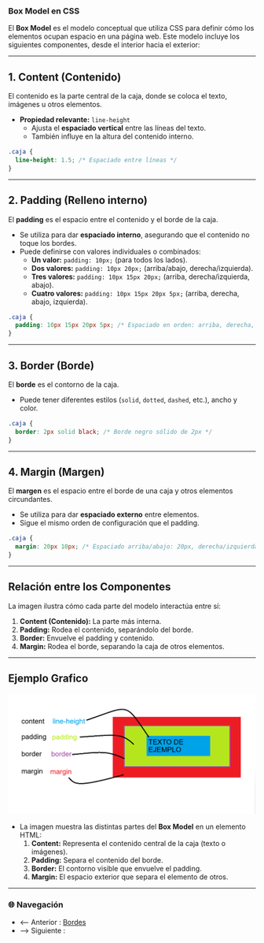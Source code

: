 ### **Box Model en CSS**

El **Box Model** es el modelo conceptual que utiliza CSS para definir cómo los elementos ocupan espacio en una página web. Este modelo incluye los siguientes componentes, desde el interior hacia el exterior:

---

## **1. Content (Contenido)**

El contenido es la parte central de la caja, donde se coloca el texto, imágenes u otros elementos.  
- **Propiedad relevante:** `line-height`  
  - Ajusta el **espaciado vertical** entre las líneas del texto.
  - También influye en la altura del contenido interno.

```css
.caja {
  line-height: 1.5; /* Espaciado entre líneas */
}
```

---

## **2. Padding (Relleno interno)**

El **padding** es el espacio entre el contenido y el borde de la caja.  
- Se utiliza para dar **espaciado interno**, asegurando que el contenido no toque los bordes.  
- Puede definirse con valores individuales o combinados:
  - **Un valor:** `padding: 10px;` (para todos los lados).
  - **Dos valores:** `padding: 10px 20px;` (arriba/abajo, derecha/izquierda).
  - **Tres valores:** `padding: 10px 15px 20px;` (arriba, derecha/izquierda, abajo).
  - **Cuatro valores:** `padding: 10px 15px 20px 5px;` (arriba, derecha, abajo, izquierda).

```css
.caja {
  padding: 10px 15px 20px 5px; /* Espaciado en orden: arriba, derecha, abajo, izquierda */
}
```

---

## **3. Border (Borde)**

El **borde** es el contorno de la caja.  
- Puede tener diferentes estilos (`solid`, `dotted`, `dashed`, etc.), ancho y color.

```css
.caja {
  border: 2px solid black; /* Borde negro sólido de 2px */
}
```

---

## **4. Margin (Margen)**

El **margen** es el espacio entre el borde de una caja y otros elementos circundantes.  
- Se utiliza para dar **espaciado externo** entre elementos.  
- Sigue el mismo orden de configuración que el padding.

```css
.caja {
  margin: 20px 10px; /* Espaciado arriba/abajo: 20px, derecha/izquierda: 10px */
}
```

---

## **Relación entre los Componentes**

La imagen ilustra cómo cada parte del modelo interactúa entre sí:

1. **Content (Contenido):** La parte más interna.
2. **Padding:** Rodea el contenido, separándolo del borde.
3. **Border:** Envuelve el padding y contenido.
4. **Margin:** Rodea el borde, separando la caja de otros elementos.

---

## **Ejemplo Grafico**
![Box Model](../Recursos/boxmodelimg.png)

- La imagen muestra las distintas partes del **Box Model** en un elemento HTML:
  1. **Content:** Representa el contenido central de la caja (texto o imágenes).
  2. **Padding:** Separa el contenido del borde.
  3. **Border:** El contorno visible que envuelve el padding.
  4. **Margin:** El espacio exterior que separa el elemento de otros.


---

### 🌐 Navegación

- <-- Anterior : [Bordes](Border's.md)  
- --> Siguiente : [](.md)


